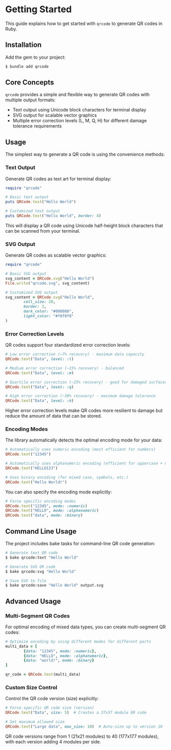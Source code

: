 # Getting Started

This guide explains how to get started with `qrcode` to generate QR codes in Ruby.

## Installation

Add the gem to your project:

```bash
$ bundle add qrcode
```

## Core Concepts

`qrcode` provides a simple and flexible way to generate QR codes with multiple output formats:

- Text output using Unicode block characters for terminal display
- SVG output for scalable vector graphics
- Multiple error correction levels (L, M, Q, H) for different damage tolerance requirements

## Usage

The simplest way to generate a QR code is using the convenience methods:

### Text Output

Generate QR codes as text art for terminal display:

```ruby
require "qrcode"

# Basic text output
puts QRCode.text("Hello World")

# Customized text output
puts QRCode.text("Hello World", border: 4)
```

This will display a QR code using Unicode half-height block characters that can be scanned from your terminal.

### SVG Output

Generate QR codes as scalable vector graphics:

```ruby
require "qrcode"

# Basic SVG output
svg_content = QRCode.svg("Hello World")
File.write("qrcode.svg", svg_content)

# Customized SVG output
svg_content = QRCode.svg("Hello World", 
		cell_size: 20, 
		border: 3,
		dark_color: "#000080",
		light_color: "#f0f0f0"
)
```

### Error Correction Levels

QR codes support four standardized error correction levels:

```ruby
# Low error correction (~7% recovery) - maximum data capacity
QRCode.text("Data", level: :l)

# Medium error correction (~15% recovery) - balanced
QRCode.text("Data", level: :m)

# Quartile error correction (~25% recovery) - good for damaged surfaces
QRCode.text("Data", level: :q)

# High error correction (~30% recovery) - maximum damage tolerance
QRCode.text("Data", level: :h)
```

Higher error correction levels make QR codes more resilient to damage but reduce the amount of data that can be stored.

### Encoding Modes

The library automatically detects the optimal encoding mode for your data:

```ruby
# Automatically uses numeric encoding (most efficient for numbers)
QRCode.text("12345")

# Automatically uses alphanumeric encoding (efficient for uppercase + numbers)
QRCode.text("HELLO123")

# Uses binary encoding (for mixed case, symbols, etc.)
QRCode.text("Hello World!")
```

You can also specify the encoding mode explicitly:

```ruby
# Force specific encoding modes
QRCode.text("12345", mode: :numeric)
QRCode.text("HELLO", mode: :alphanumeric)  
QRCode.text("data", mode: :binary)
```

## Command Line Usage

The project includes bake tasks for command-line QR code generation:

```bash
# Generate text QR code
$ bake qrcode:text "Hello World"

# Generate SVG QR code
$ bake qrcode:svg "Hello World"

# Save SVG to file
$ bake qrcode:save "Hello World" output.svg
```

## Advanced Usage

### Multi-Segment QR Codes

For optimal encoding of mixed data types, you can create multi-segment QR codes:

```ruby
# Optimize encoding by using different modes for different parts
multi_data = [
		{data: "12345", mode: :numeric},
		{data: "HELLO", mode: :alphanumeric}, 
		{data: "world!", mode: :binary}
]

qr_code = QRCode.text(multi_data)
```

### Custom Size Control

Control the QR code version (size) explicitly:

```ruby
# Force specific QR code size (version)
QRCode.text("Data", size: 5)  # Creates a 37x37 module QR code

# Set maximum allowed size
QRCode.text("Large data", max_size: 10)  # Auto-size up to version 10
```

QR code versions range from 1 (21x21 modules) to 40 (177x177 modules), with each version adding 4 modules per side.
